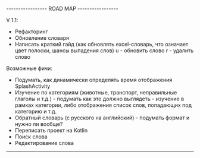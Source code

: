 ----------------- ROAD MAP -----------------

V 1.1:
- Рефакторинг
- Обновление словаря
- Написать краткий гайд (как обновлять excel-словарь, что означает цвет полоски, шансы выпадения слов)
  u - обновить слово
  r - удалить слово

  
Возможные фичи:
- Подумать, как динамически определять время отображения SplashActivity
- Изучение по категориям (животные, транспорт, неправильные глаголы и т.д.) - подумать как это должно выглядеть -
        изучение в рамках категории, либо отображения список слов, попадающих под категорию и т.д.
- Обратный словарь (с русского на английский) - подумать формат и нужно ли вообще?
- Переписать проект на Kotlin
- Поиск слова
- Редактирование слова

---------------------------------------